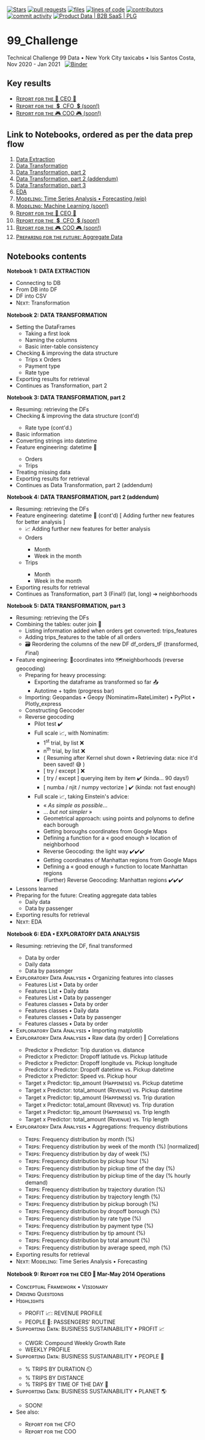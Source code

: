 [![Stars](https://img.shields.io/github/stars/isis-santos-costa/99_Challenge?style=social)](https://github.com/isis-santos-costa/99_Challenge/)
[![pull requests](https://img.shields.io/github/issues-pr-closed/isis-santos-costa/99_Challenge?color=brightgreen)](https://github.com/isis-santos-costa/99_Challenge/pulls?q=is%3Apr)
[![files](https://img.shields.io/github/directory-file-count/isis-santos-costa/99_Challenge)](https://github.com/isis-santos-costa/99_Challenge/)
[![lines of code](https://img.shields.io/tokei/lines/github/isis-santos-costa/99_Challenge?color=purple)](https://github.com/isis-santos-costa/99_Challenge/)
[![contributors](https://img.shields.io/github/contributors/isis-santos-costa/99_Challenge?color=lightgrey)](https://www.linkedin.com/in/isis-santos-costa/)
[![commit activity](https://img.shields.io/github/commit-activity/m/isis-santos-costa/99_Challenge)](https://github.com/isis-santos-costa/99_Challenge/)
[![Product Data | B2B SaaS | PLG](https://img.shields.io/badge/product%20data%20%7C%20b2b%20saas%20%7C%20plg-%E2%98%95-purple)](https://www.linkedin.com/in/isis-santos-costa/)   

# 99_Challenge
Technical Challenge 99 Data • New York City taxicabs • Isis Santos Costa, Nov 2020 - Jan 2021 &nbsp;
[![Binder](https://mybinder.org/badge_logo.svg)](https://mybinder.org/v2/gh/IsisSantosCosta/99_Challenge/main) <br>

## Key results

<ul>
  <li><a href="https://github.com/IsisSantosCosta/99_Challenge/blob/main/99__Report_for_the_CEO.ipynb">Rᴇᴘᴏʀᴛ ғᴏʀ ᴛʜᴇ 🎯 CEO 🎯</a></li>
  <li><a href="https://github.com/IsisSantosCosta/99_Challenge/blob/main/99__Report_for_the_CFO.ipynb">Rᴇᴘᴏʀᴛ ғᴏʀ ᴛʜᴇ &nbsp;💲 &nbsp;CFO &nbsp;💲 (soon!)</a></li>
  <li><a href="https://github.com/IsisSantosCosta/99_Challenge/blob/main/99__Report_for_the_COO.ipynb">Rᴇᴘᴏʀᴛ ғᴏʀ ᴛʜᴇ 🎮 COO 🎮 (soon!)</a></li>
 </ul>

## Link to Notebooks, ordered as per the data prep flow

<ol>
  <li><a href="https://github.com/IsisSantosCosta/99_Challenge/blob/main/99__DataExtraction.ipynb">Data Extraction</a></li>
  <li><a href="https://github.com/IsisSantosCosta/99_Challenge/blob/main/99__DataTransformation.ipynb">Data Transformation</a></li>
  <li><a href="https://github.com/IsisSantosCosta/99_Challenge/blob/main/99__DataTransformation2.ipynb">Data Transformation, part 2</a></li>
  <li><a href="https://github.com/IsisSantosCosta/99_Challenge/blob/main/99__DataTransformation3.ipynb">Data Transformation, part 2 (addendum)</a></li>
  <li><a href="https://github.com/IsisSantosCosta/99_Challenge/blob/main/99__DataTransformation3F.ipynb">Data Transformation, part 3</a></li>
  <li><a href="https://github.com/IsisSantosCosta/99_Challenge/blob/main/99__EDA.ipynb">EDA</a></li>
  <li><a href="https://github.com/IsisSantosCosta/99_Challenge/blob/main/99__Modeling__Time_Series_Analysis_Forecasting.ipynb">Mᴏᴅᴇʟɪɴɢ: Time Series Analysis • Forecasting (wip)</a></li>
  <li><a href="https://github.com/IsisSantosCosta/99_Challenge/blob/main/99__Modeling__ML_Machine_Learning.ipynb">Mᴏᴅᴇʟɪɴɢ: Machine Learning (soon!)</a></li>
  <li><a href="https://github.com/IsisSantosCosta/99_Challenge/blob/main/99__Report_for_the_CEO.ipynb">Rᴇᴘᴏʀᴛ ғᴏʀ ᴛʜᴇ 🎯 CEO 🎯</a></li>
  <li><a href="https://github.com/IsisSantosCosta/99_Challenge/blob/main/99__Report_for_the_CFO.ipynb">Rᴇᴘᴏʀᴛ ғᴏʀ ᴛʜᴇ &nbsp;💲 &nbsp;CFO &nbsp;💲 (soon!)</a></li>
  <li><a href="https://github.com/IsisSantosCosta/99_Challenge/blob/main/99__Report_for_the_COO.ipynb">Rᴇᴘᴏʀᴛ ғᴏʀ ᴛʜᴇ 🎮 COO 🎮 (soon!)</a></li>
  <li><a href="https://github.com/IsisSantosCosta/99_Challenge/blob/main/99__Aggregate_Data.ipynb">Pʀᴇᴘᴀʀɪɴɢ ғᴏʀ ᴛʜᴇ ғᴜᴛᴜʀᴇ: Aggregate Data</a></li>
 </ol>

<h2> Notebooks contents </h2>

<p id="#Notebook_01"><b> Notebook 1: DATA EXTRACTION </b></p>
<ul>
  <li> Connecting to DB </li>
  <li> From DB into DF </li>
  <li> DF into CSV </li>
  <li> Nᴇxᴛ: Transformation </li>
</ul>
</p>

<p id="#Notebook_02"><b> Notebook 2: DATA TRANSFORMATION </b></p>
<ul>
  <li> Setting the DataFrames
    <ul>
      <li> Taking a first look </li>
      <li> Naming the columns </li>
      <li> Basic inter-table consistency </li>
    </ul>
  </li>
  <li> Checking & improving the data structure
    <ul>
      <li> Trips x Orders </li>
      <li> Payment type </li>
      <li> Rate type </li>
    </ul>
  </li>
  <li> Exporting results for retrieval </li>
  <li> Continues as Transformation, part 2 </li>
</ul>
</p>

<p id="#Notebook_03"><b> Notebook 3: DATA TRANSFORMATION, part 2 </b></p>
<ul>
  <li> Resuming: retrieving the DFs </li>
  <li> Checking & improving the data structure (cont'd) </li>
    <ul>
      <li> Rate type (cont'd.) </li>
    </ul>
  <li> Basic information </li>
  <li> Converting strings into datetime </li>
  <li> Feature engineering: datetime 📅 </li>
    <ul>
      <li> Orders </li>
      <li> Trips </li>
    </ul>
  <li> Treating missing data </li>
  <li> Exporting results for retrieval </li>
  <li> Continues as Data Transformation, part 2 (addendum) </li>
</ul>
</p>

<p id="#Notebook_04"><b> Notebook 4: DATA TRANSFORMATION, part 2 (addendum) </b>
<ul>
  <li> Resuming: retrieving the DFs </li>
  <li> Feature engineering: datetime 📅 (cont'd) [ Adding further new features for better analysis ]
    <ul>
      <li> 📈 Adding further new features for better analysis </li>
      <li> Orders </li>
        <ul>
          <li> Month </li>
          <li> Week in the month </li>
        </ul>
      <li> Trips </li>
        <ul>
          <li> Month </li>
          <li> Week in the month </li>
        </ul>
    </ul>
    </li>
  <li> Exporting results for retrieval </li>
  <li> Continues as Transformation, part 3 (Final!) (lat, long) ➔ neighborhoods </li>
</ul>
</p>

<p id="#Notebook_05"><b> Notebook 5: DATA TRANSFORMATION, part 3 </b>
<ul>
  <li> Resuming: retrieving the DFs </li>
  <li> Combining the tables: outer join 🔗
    <ul>
      <li> Listing information added when orders get converted: trips_features </li>
      <li> Adding trips_features to the table of all orders </li>
      <li> 🗃️ Reordering the columns of the new DF df_orders_tF (𝘵ransformed, 𝘍inal) </li>
    </ul></li>
  <li> Feature engineering: 📍coordinates into 🗺️neighborhoods (reverse geocoding)
    <ul>
      <li> Preparing for heavy processing:
        <ul>
          <li> Exporting the dataframe as transformed so far 📤 </li>
          <li> Autotime + tqdm (progress bar) </li>
      </ul></li>
      <li> Importing: Geopandas • Geopy (Nominatim+RateLimiter) • PyPlot • Plotly_express </li>
      <li> Constructing Geocoder </li>
      <li> Reverse geocoding 
        <ul>
          <li> Pilot test ✔️ </li>
          <li> Full scale 📈, with Nominatim:
            <ul>
              <li> 1<sup>st</sup> trial, by list ❌ </li>
              <li> n<sup>th</sup> trial, by list ❌ </li>
              <li> ( Resuming after Kernel shut down • Retrieving data: nice it'd been saved! 😅 ) </li>
              <li> [ try / except ] ❌ </li>
              <li> [ try / except ] querying item by item ✔️ (kinda... 90 days!) </li>
              <li> [ numba / njit / numpy vectorize ] ✔️ (kinda: not fast enough) </li>
          </ul></li>
          <li> Full scale 📈, taking Einstein's advice:
            <ul>
              <li> « <i>As simple as possible</i>... </li>
              <li> ... <i>but not simpler</i> » </li>
              <li> Geometrical approach: using points and polynoms to define each borough </li>
              <li> Getting boroughs coordinates from Google Maps </li>
              <li> Defining a function for a « good enough » location of neighborhood </li>
              <li> Reverse Geocoding: the light way ✔️✔️✔️ </li>
              <li> Getting coordinates of Manhattan regions from Google Maps </li>
              <li> Defining a « good enough » function to locate Manhattan regions </li>
              <li> (Further) Reverse Geocoding: Manhattan regions ✔️✔️✔️ </li>
          </ul></li>
    </ul></li>
  </ul></li>
 <li> Lessons learned </li>
 <li> Preparing for the future: Creating aggregate data tables
   <ul>
     <li> Daily data </li>
     <li> Data by passenger </li>
   </ul></li>
  <li> Exporting results for retrieval </li>
  <li> Nᴇxᴛ: EDA </li>
</ul></li>
</ul>
</p>

<p id="#Notebook_06"><b> Notebook 6: EDA • EXPLORATORY DATA ANALYSIS </b>
<ul>
  <li> Resuming: retrieving the DF, final transformed </li>
    <ul>
      <li> Data by order </li>
      <li> Daily data </li>
      <li> Data by passenger </li>
    </ul></li>
  <li> Exᴘʟᴏʀᴀᴛᴏʀʏ Dᴀᴛᴀ Aɴᴀʟʏsɪs • Organizing features into classes
    <ul>
      <li> Features List • Data by order </li>
      <li> Features List • Daily data </li>
      <li> Features List • Data by passenger </li>
      <li> Features classes • Data by order </li>
      <li> Features classes • Daily data </li>
      <li> Features classes • Data by passenger </li>
      <li> Features classes • Data by order </li>
    </ul></li>
  <li> Exᴘʟᴏʀᴀᴛᴏʀʏ Dᴀᴛᴀ Aɴᴀʟʏsɪs • Importing matplotlib </li>
  <li> Exᴘʟᴏʀᴀᴛᴏʀʏ Dᴀᴛᴀ Aɴᴀʟʏsɪs • Raw data (by order) ‖ Correlations </li>
    <ul>
      <li> Predictor x Predictor: Trip duration vs. distance </li>
      <li> Predictor x Predictor: Dropoff latitude vs. Pickup latitude </li>
      <li> Predictor x Predictor: Dropoff longitude vs. Pickup longitude </li>
      <li> Predictor x Predictor: Dropoff datetime vs. Pickup datetime </li>
      <li> Predictor x Predictor: Speed vs. Pickup hour </li>
      <li> Target x Predictor: tip_amount (Hᴀᴘᴘɪɴᴇss) vs. Pickup datetime </li>
      <li> Target x Predictor: total_amount (Rᴇᴠᴇɴᴜᴇ) vs. Pickup datetime </li>
      <li> Target x Predictor: tip_amount (Hᴀᴘᴘɪɴᴇss) vs. Trip duration </li>
      <li> Target x Predictor: total_amount (Rᴇᴠᴇɴᴜᴇ) vs. Trip duration </li>
      <li> Target x Predictor: tip_amount (Hᴀᴘᴘɪɴᴇss) vs. Trip length </li>
      <li> Target x Predictor: total_amount (Rᴇᴠᴇɴᴜᴇ) vs. Trip length </li>
    </ul></li>
  <li> Exᴘʟᴏʀᴀᴛᴏʀʏ Dᴀᴛᴀ Aɴᴀʟʏsɪs • Aggregations: frequency distributions </li>
    <ul>
      <li> Tʀɪᴘs: Frequency distribution by month (%) </li>
      <li> Tʀɪᴘs: Frequency distribution by week of the month (%) [normalized] </li>
      <li> Tʀɪᴘs: Frequency distribution by day of week (%) </li>
      <li> Tʀɪᴘs: Frequency distribution by pickup hour (%) </li>
      <li> Tʀɪᴘs: Frequency distribution by pickup time of the day (%) </li>
      <li> Tʀɪᴘs: Frequency distribution by pickup time of the day (% hourly demand) </li>
      <li> Tʀɪᴘs: Frequency distribution by trajectory duration (%) </li>
      <li> Tʀɪᴘs: Frequency distribution by trajectory length (%) </li>
      <li> Tʀɪᴘs: Frequency distribution by pickup borough (%) </li>
      <li> Tʀɪᴘs: Frequency distribution by dropoff borough (%) </li>
      <li> Tʀɪᴘs: Frequency distribution by rate type (%) </li>
      <li> Tʀɪᴘs: Frequency distribution by payment type (%) </li>
      <li> Tʀɪᴘs: Frequency distribution by tip amount (%) </li>
      <li> Tʀɪᴘs: Frequency distribution by total amount (%) </li>
      <li> Tʀɪᴘs: Frequency distribution by average speed, mph (%) </li>
    </ul></li>
  <li> Exporting results for retrieval </li>
  <li> Nᴇxᴛ: Mᴏᴅᴇʟɪɴɢ: Time Series Analysis • Forecasting </li>
</ul></li>
</ul>
</p>

<p id="#Notebook_09"><b> Notebook 9: Rᴇᴘᴏʀᴛ ғᴏʀ ᴛʜᴇ CEO  ‖  Mar-May 2014 Operations </b>
  <ul>
    <li>Cᴏɴᴄᴇᴘᴛᴜᴀʟ Fʀᴀᴍᴇᴡᴏʀᴋ • Vɪsɪᴏɴᴀʀʏ</li>
    <li>Dʀɪᴠɪɴɢ Qᴜᴇsᴛɪᴏɴs</li>
    <li>Hɪɢʜʟɪɢʜᴛs</li>
    <ul>
      <li>PROFIT 📈: REVENUE PROFILE</li>
      <li>PEOPLE 👥: PASSENGERS' ROUTINE</li>
    </ul>
    <li>Sᴜᴘᴘᴏʀᴛɪɴɢ Dᴀᴛᴀ: BUSINESS SUSTAINABILITY • PROFIT 📈</li>
    <ul>
      <li>CWGR: Compound Weekly Growth Rate</li>
      <li>WEEKLY PROFILE</li>
    </ul>
    <li>Sᴜᴘᴘᴏʀᴛɪɴɢ Dᴀᴛᴀ: BUSINESS SUSTAINABILITY • PEOPLE 👥</li>
    <ul>
      <li>% TRIPS BY DURATION ⏲️</li>
      <li>% TRIPS BY DISTANCE</li>
      <li>% TRIPS BY TIME OF THE DAY 🌃</li>
    </ul>
    <li>Sᴜᴘᴘᴏʀᴛɪɴɢ Dᴀᴛᴀ: BUSINESS SUSTAINABILITY • PLANET 🌎</li>
    <ul>
      <li>SOON!</li>
    </ul>
    <li>See also:</li>
    <ul>
      <li>Rᴇᴘᴏʀᴛ ғᴏʀ ᴛʜᴇ CFO</li>
      <li>Rᴇᴘᴏʀᴛ ғᴏʀ ᴛʜᴇ COO</li>
    </ul>
  <ul>
    </p>
